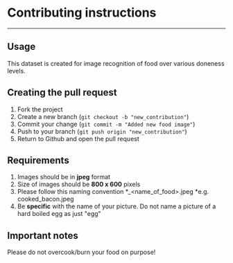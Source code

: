 # Contributing instructions

---
## Usage
This dataset is created for image recognition of food over various doneness levels.

## Creating the pull request

1. Fork the project
2. Create a new branch (`git checkout -b "new_contribution"`)
3. Commit your change (`git commit -m "Added new food image"`)
4. Push to your branch (`git push origin "new_contribution"`)
5. Return to Github and open the pull request

## Requirements
1. Images should be in **jpeg** format
2. Size of images should be **800 x 600** pixels
3. Please follow this naming convention
      *<doneness>_<name_of_food>.jpeg
      *e.g. cooked_bacon.jpeg
4. Be **specific** with the name of your picture.
      Do not name a picture of a hard boiled egg as just "egg"

## Important notes
Please do not overcook/burn your food on purpose!
  
  

